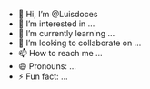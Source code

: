 - 👋 Hi, I’m @Luisdoces
- 👀 I’m interested in ...
- 🌱 I’m currently learning ...
- 💞️ I’m looking to collaborate on ...
- 📫 How to reach me ...
- 😄 Pronouns: ...
- ⚡ Fun fact: ...

<!---
Luisdoces/Luisdoces is a ✨ special ✨ repository because its `README.md` (this file) appears on your GitHub profile.
You can click the Preview link to take a look at your changes.
--->
